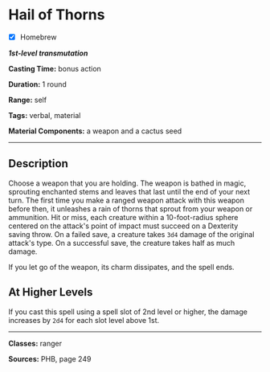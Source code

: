 # Hail of Thorns

- [x] Homebrew

***1st-level transmutation***

**Casting Time:** bonus action

**Duration:** 1 round

**Range:** self

**Tags:** verbal, material

**Material Components:** a weapon and a cactus seed

---

## Description
Choose a weapon that you are holding. The weapon is bathed in magic, sprouting enchanted stems and leaves that last until the end of your next turn. The first time you make a ranged weapon attack with this weapon before then, it unleashes a rain of thorns that sprout from your weapon or ammunition. Hit or miss, each creature within a 10-foot-radius sphere centered on the attack's point of impact must succeed on a Dexterity saving throw. On a failed save, a creature takes `3d4` damage of the original attack's type. On a successful save, the creature takes half as much damage.

If you let go of the weapon, its charm dissipates, and the spell ends.

## At Higher Levels
If you cast this spell using a spell slot of 2nd level or higher, the damage increases by `2d4` for each slot level above 1st.

---

**Classes:** ranger

**Sources:** PHB, page 249
